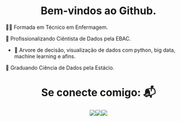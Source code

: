 <h1 align="center"> Bem-vindos ao Github. </h1>
    
🧑‍🎓 Formada em Técnico em Enfermagem.

📖 Profissionalizando Ciêntista de Dados pela EBAC.
* 📖 Arvore de decisão, visualização de dados com python, big data, machine learning e afins.
  
📖 Graduando Ciência de Dados pela Estácio.

<h1 align="center">Se conecte comigo: 📬</h1>
<div style="display: flex; align-items: center; justify-content: center;">
    <a href="https://www.linkedin.com/in/carolrmr" target="_blank"><img src="https://img.shields.io/badge/LinkedIn-%230077B5?style=for-the-badge&logo=linkedin&logoColor=white" target="_blank"></a> 
    <a href="mailto:carol.rmr16@gmail.com"><img src="https://img.shields.io/badge/Gmail-D14836?style=for-the-badge&logo=gmail&logoColor=red"></a>
    <a href="https://github.com/carolrmr"><img src="https://img.shields.io/badge/GitHub-323232?style=for-the-badge&logo=github&logoColor=black"></a>
</div>


    
